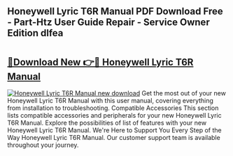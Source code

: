 ## Honeywell Lyric T6R Manual PDF Download Free - Part-Htz User Guide Repair - Service Owner Edition dlfea

# <h2><a href="http://cf26353.oget.top/?id=Honeywell+Lyric+T6R+Manual">🔗Download New 👉🔴 Honeywell Lyric T6R Manual</a></h2>

[![Honeywell Lyric T6R Manual new download](https://i.imgur.com/5g1atiW.png)](http://cf26353.oget.top/?id=Honeywell+Lyric+T6R+Manual)
Get the most out of your new Honeywell Lyric T6R Manual with this user manual, covering everything from installation to troubleshooting. Compatible Accessories This section lists compatible accessories and peripherals for your new Honeywell Lyric T6R Manual. Explore the possibilities of list of features with your new Honeywell Lyric T6R Manual. We're Here to Support You Every Step of the Way Honeywell Lyric T6R Manual. Our customer support team is available throughout your journey.

